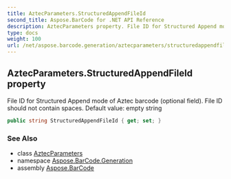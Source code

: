 ```yaml
---
title: AztecParameters.StructuredAppendFileId
second_title: Aspose.BarCode for .NET API Reference
description: AztecParameters property. File ID for Structured Append mode of Aztec barcode optional field. File ID should not contain spaces. Default value empty string
type: docs
weight: 100
url: /net/aspose.barcode.generation/aztecparameters/structuredappendfileid/
---
```

## AztecParameters.StructuredAppendFileId property

File ID for Structured Append mode of Aztec barcode (optional field). File ID should not contain spaces. Default value: empty string

```csharp
public string StructuredAppendFileId { get; set; }
```

### See Also

* class [AztecParameters](../)
* namespace [Aspose.BarCode.Generation](../../aztecparameters/)
* assembly [Aspose.BarCode](../../../)


